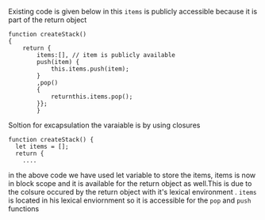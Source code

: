 Existing code is given below in this `items` is publicly accessible because it is part of the return object

```
function createStack()
{
    return {
        items:[], // item is publicly available
        push(item) {
            this.items.push(item);
        }
        ,pop()
        {
            returnthis.items.pop();
        }};
        }
```

Soltion for excapsulation the varaiable is by using closures

```
function createStack() {
  let items = [];
  return {
    ....
```

in the above code we have used let variable to store the items, items is now in block scope and it is available for the return object as well.This is due to the colsure occured by the return object with it's lexical environment .
`items` is located in his lexical enviornment so it is accessible for the `pop` and `push` functions
